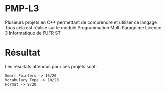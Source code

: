 # PMP-L3
Plusieurs projets en C++ permettant de comprendre et utiliser ce langage
Tous cela est réalisé sur le module Programmation Multi Paragdime Licence 3 Informatique de l'UFR ST

# Résultat
Les résultats attendus pour ces projets sont: 

```
Smart Pointers -> 16/20
Vocabulary Type -> 10/20
Format -> 9/20
```

